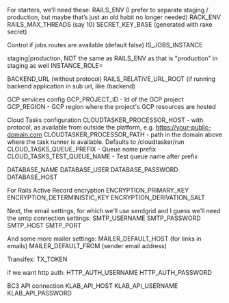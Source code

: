 For starters, we’ll need these:
RAILS_ENV (I prefer to separate staging / production, but maybe that’s just an old habit no longer needed)
RACK_ENV
RAILS_MAX_THREADS (say 10)
SECRET_KEY_BASE (generated with rake secret)

Control if jobs routes are available (default false)
IS_JOBS_INSTANCE

staging|production, NOT the same as RAILS_ENV as that is "production" in staging as well
INSTANCE_ROLE=

BACKEND_URL (without protocol)
RAILS_RELATIVE_URL_ROOT (if running backend application in sub url, like /backend)

GCP services config
GCP_PROJECT_ID - Id of the GCP project
GCP_REGION - GCP region where the project's GCP resources are hosted

Cloud Tasks configuration
CLOUDTASKER_PROCESSOR_HOST - with protocol, as available from outside the platform, e.g. https://your-public-domain.com
CLOUDTASKER_PROCESSOR_PATH - path in the domain above where the task runner is available. Defaults to /cloudtasker/run
CLOUD_TASKS_QUEUE_PREFIX  - Queue name prefix
CLOUD_TASKS_TEST_QUEUE_NAME - Test queue name after prefix

DATABASE_NAME
DATABASE_USER
DATABASE_PASSWORD
DATABASE_HOST

For Rails Active Record encryption
ENCRYPTION_PRIMARY_KEY
ENCRYPTION_DETERMINISTIC_KEY
ENCRYPTION_DERIVATION_SALT

Next, the email settings, for which we’ll use sendgrid and I guess we’ll need the smtp connection settings:
SMTP_USERNAME
SMTP_PASSWORD
SMTP_HOST
SMTP_PORT

And some more mailer settings:
MAILER_DEFAULT_HOST (for links in emails)
MAILER_DEFAULT_FROM (sender email address)

Transifex:
TX_TOKEN

if we want http auth:
HTTP_AUTH_USERNAME
HTTP_AUTH_PASSWORD

BC3 API connection
KLAB_API_HOST
KLAB_API_USERNAME
KLAB_API_PASSWORD

